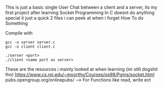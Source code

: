 This is just a basic single User Chat between a client and a server, its my first project after learning Socket Programming In C
doesnt do anything special it just a quick 2 files i can peek at when i forget How To do Something

Compile with

    gcc -o server server.c
    gcc -o client client.c

    ./server <port>
    ./client <same port as server>

These are the resources i mainly looked at when learning (im still dogshit tho)
    https://www.cs.rpi.edu/~moorthy/Courses/os98/Pgms/socket.html
    pubs.opengroup.org/onlinepubs/ --> For Functions like read, write ect
